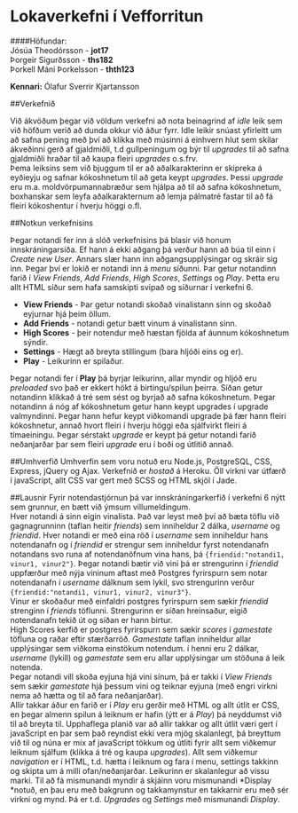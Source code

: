 # Lokaverkefni í Vefforritun

####Höfundar:  
Jósúa Theodórsson - **jot17**  
Þorgeir Sigurðsson - **ths182**  
Þorkell Máni Þorkelsson - **thth123**

**Kennari:** Ólafur Sverrir Kjartansson

##Verkefnið

Við ákvöðum þegar við völdum verkefni að nota beinagrind af *idle* leik sem við höfðum verið að dunda okkur við áður fyrr. Idle leikir snúast yfirleitt um að safna pening með því að klikka með músinni á einhvern hlut sem skilar ákveðinni gerð af gjaldmiðli, t.d gullpeningum og býr til *upgrades* til að safna gjaldmiðli hraðar til að kaupa fleiri *upgrades* 	o.s.frv.  
Þema leiksins sem við bjuggum til er að aðalkarakterinn er skipreka á eyðieyju og safnar kókoshnetum til að geta keypt *upgrades*. Þessi *upgrade* eru m.a. moldvörpumannabræður sem hjálpa að til að safna kókoshnetum, boxhanskar sem leyfa aðalkarakternum að lemja pálmatré fastar til að fá fleiri kókoshentur í hverju höggi o.fl. 

##Notkun verkefnisins
  
Þegar notandi fer inn á slóð verkefnisins þá blasir við honum innskráningarsíða. Ef hann á ekki aðgang þá verður hann að búa til einn í *Create new User*. Annars slær hann inn aðgangsupplýsingar og skráir sig inn. Þegar því er lokið er notandi inn á *menu* síðunni. Þar getur notandinn farið í *View Friends*, *Add Friends*, *High Scores*, *Settings* og *Play*. Þetta eru allt HTML síður sem hafa samskipti svipað og síðurnar í verkefni 6.  

* **View Friends** - Þar getur notandi skoðað vinalistann sinn og skoðað eyjurnar hjá þeim öllum.  
* **Add Friends** -  notandi getur bætt vinum á vinalistann sinn.  
* **High Scores** - þeir notendur með hæstan fjölda af áunnum kókoshnetum sýndir.
* **Settings** - Hægt að breyta stillingum (bara hljóði eins og er).
* **Play** - Leikurinn er spilaður.
  
Þegar notandi fer í **Play** þá byrjar leikurinn, allar myndir og hljóð eru *preloaded* svo það er ekkert hökt á birtingu/spilun þeirra. Síðan getur notandinn klikkað á tré sem sést og byrjað að safna kókoshnetum. Þegar notandinn á nóg af kókoshnetum getur hann keypt upgrades í upgrade valmyndinni. Þegar hann hefur keypt viðkomandi upgrade þá fær hann fleiri kókoshnetur, annað hvort fleiri í hverju höggi eða sjálfvirkt fleiri á tímaeiningu. Þegar sérstakt *upgrade* er keypt þá getur notandi farið neðanjarðar þar sem fleiri *upgrade* eru í boði og útlitið annað.

##Umhverfið
Umhverfin sem voru notuð eru Node.js, PostgreSQL, CSS, Express, jQuery og Ajax. Verkefnið er *hostað* á Heroku.
Öll virkni var útfærð í javaScript, allt CSS var gert með SCSS og HTML skjöl í Jade. 

##Lausnir
Fyrir notendastjórnun þá var innskráningarkerfið í verkefni 6 nýtt sem grunnur, en bætt við ýmsum villumeldingum.   
Hver notandi á sinn eigin vinalista. Það var leyst með því að bæta töflu við gagnagrunninn (taflan heitir *friends*) sem inniheldur 2 dálka, *username* og *friendid*. Hver notandi er með eina röð í *username* sem inniheldur hans notendanafn og í *friendid* er strengur sem inniheldur fyrst notendanafn notandans svo runa af notendanöfnum vina hans, þá `{friendid:"notandi1, vinur1, vinur2"}`. Þegar notandi bætir við vini þá er strengurinn í *friendid* uppfærður með nýja vininum aftast með Postgres fyrirspurn sem notar notendanafn í *username* dálknum sem lykil, svo strengurinn verður `{friendid:"notandi1, vinur1, vinur2, vinur3"}`.  
Vinur er skoðaður með einfaldri postgres fyrirspurn sem sækir *friendid* strenginn í *friends* töflunni. Strengurinn er síðan hreinsaður, eigið notendanafn tekið út og síðan er hann birtur.  
High Scores kerfið er postgres fyrirspurn sem sækir *scores* í *gamestate* töfluna og raðar eftir stærðarröð. *Gamestate* taflan inniheldur allar upplýsingar sem viðkoma einstökum notendum. í henni eru 2 dálkar, *username* (lykill) og *gamestate* sem eru allar upplýsingar um stöðuna á leik notenda.  
Þegar notandi vill skoða eyjuna hjá vini sínum, þá er takki í *View Friends* sem sækir *gamestate* hjá þessum vini og teiknar eyjuna (með engri virkni nema að hætta og til að fara neðanjarðar).  
Allir takkar áður en farið er í *Play* eru gerðir með HTML og allt útlit er CSS, en þegar almenn spilun á leiknum er hafin (ýtt er á *Play*) þá neyddumst við til að breyta til. Upphaflega planið var að allir takkar og allt útlit væri gert í javaScript en þar sem það reyndist ekki vera mjög skalanlegt, þá breyttum við til og núna er mix af javaScript tökkum og útliti fyrir allt sem viðkemur leiknum sjálfum (klikka á tré og kaupa *upgrades*). Allt sem viðkemur *navigation* er í HTML, t.d. hætta í leiknum og fara í menu, settings takkinn og skipta um á milli ofan/neðanjarðar. Leikurinn er skalanlegur að vissu marki. Til að fá mismunandi myndir á skjáinn voru mismunandi *Display *notuð, en þau eru með bakgrunn og takkamynstur en takkarnir eru með sér virkni og mynd. Þá er t.d. *Upgrades* og *Settings* með mismunandi *Display*.